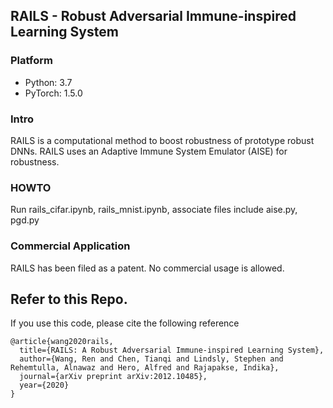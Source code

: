 ## RAILS - Robust Adversarial Immune-inspired Learning System

### Platform
* Python: 3.7
* PyTorch: 1.5.0

### Intro
RAILS is a computational method to boost robustness of prototype robust DNNs. RAILS uses an Adaptive Immune System Emulator (AISE) for robustness.

### HOWTO
Run rails_cifar.ipynb, rails_mnist.ipynb, associate files include aise.py, pgd.py

### Commercial Application
RAILS has been filed as a patent. No commercial usage is allowed.

## Refer to this Repo.
If you use this code, please cite the following reference

```
@article{wang2020rails,
  title={RAILS: A Robust Adversarial Immune-inspired Learning System},
  author={Wang, Ren and Chen, Tianqi and Lindsly, Stephen and Rehemtulla, Alnawaz and Hero, Alfred and Rajapakse, Indika},
  journal={arXiv preprint arXiv:2012.10485},
  year={2020}
}
```

